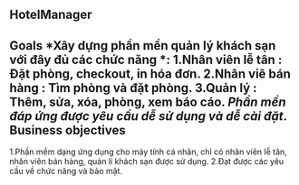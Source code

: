 **HotelManager**
---
**Goals**
*Xây dựng phần mền quản lý khách sạn với đây đủ các chức năng *:
  1.Nhân viên lễ tân : Đặt phòng, checkout, in hóa đơn.
  2.Nhân viê bán hàng : Tìm phòng và đặt phòng.
  3.Quản lý : Thêm, sửa, xóa, phòng, xem báo cáo.
*Phần mền đáp ứng được yêu cầu dễ sử dụng và dễ cài đặt*.
**Business objectives**
---
  1.Phần mềm dạng ứng dụng cho máy tính cá nhân, chỉ có nhân viên lễ tân, nhân viên bán hàng, quản lí khách sạn được sử dụng.
  2.Đạt được các yêu cầu về chức năng và bảo mật.

